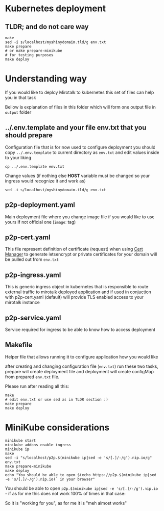 # Kubernetes deployment

## TLDR; and do not care way
```
make
sed -i s/localhost/myshinydomain.tld/g env.txt
make prepare
# or make prepare-minikube 
# for testing purposes
make deploy
```

# Understanding way
If you would like to deploy Mirotalk to kubernetes
this set of files can help you in that task

Bellow is explanation of files in this folder which will form one output file in `output` folder

## ../.env.template and your file env.txt that you should prepare
Configuration file that is for now used to configure deployment
you should copy `../.env.template` to current directory as `env.txt` and edit values inside to your liking
```
cp ../.env.template env.txt
```
Change values (if nothing else **HOST** variable must be changed so your ingress would recognize it and work as)
```
sed -i s/localhost/myshinydomain.tld/g env.txt
```

## p2p-deployment.yaml
Main deployment file where you change image file if you would like to use yours if not official one (`image`:  tag)

## p2p-cert.yaml
This file represent definition of certificate (request) when using [Cert Manager](cert-manager.io) to generate letsencrypt or private certificates for your domain will be pulled out from `env.txt`

## p2p-ingress.yaml
This is generic ingress object in kubernetes that is responsible to route external traffic to mirotalk deployed application and if used in conjuction with p2p-cert.yaml (default) will provide TLS enabled access to your mirotalk instance

## p2p-service.yaml
Service required for ingress to be able to know how to access deployment

## Makefile
Helper file that allows running it to configure application how you would like

after creating and changing configuration file (`env.txt`) run these two tasks, prepare will create deployment file
and deployment will create configMap from prepared `env.txt` file.

Please run after reading all this:

```
make
# edit env.txt or use sed as in TLDR section :)
make prepare
make deploy
```

# MiniKube considerations
```
minikube start
minikube addons enable ingress
minikube ip
make
sed -i "s/localhost/p2p.$(minikube ip|sed -e 's/[.]/-/g').nip.io/g" env.txt
make prepare-minikube
make deploy
echo "You should be able to open $(echo https://p2p.$(minikube ip|sed -e 's/[.]/-/g').nip.io)` in your browser"
```
You should be able to open `p2p.$(minikube ip|sed -e 's/[.]/-/g').nip.io` - if as for me this does not work 100% of times in that case:

So it is "working for you", as for me it is "meh almost works"


